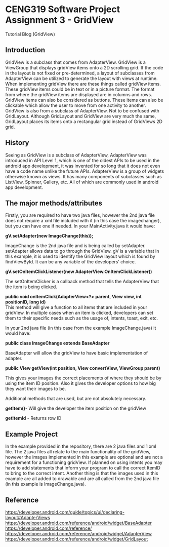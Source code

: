 # CENG319 Software Project Assignment 3 - GridView
Tutorial Blog (GridView)

## Introduction
GridView is a subclass that comes from AdapterView. GridView is a ViewGroup that displays gridView items onto a 2D scrolling grid. If the code in the layout is not fixed or pre-determined, a layout of subclasses from AdapterView can be utilized to generate the layout with views at runtime. When implementing gridView there are these things called gridView items. These gridView items could be in text or in a picture format. The format from where the gridView items are displayed are in columns and rows. GridView items can also be considered as buttons. These items can also be clickable which allow the user to move from one activity to another. GridView is also from a subclass of AdapterView. Not to be confused with GridLayout. Although GridLayout and GridView are very much the same, GridLayout places its items onto a rectangular grid instead of GridViews 2D grid. <br>

## History
Seeing as GridView is a subclass of AdapterView, AdapterView was introduced in API Level 1, which is one of the oldest APIs to be used in the android app development, it was invented for so long that it does not even have a code name unlike the future APIs. AdapterView is a group of widgets otherwise known as views. It has many components of subclasses such as ListView, Spinner, Gallery, etc. All of which are commonly used in android app development. <br>

## The major methods/attributes
Firstly, you are required to have two java files, however the 2nd java file does not require a xml file included with it (in this case the imagechanger), but you can have one if needed. In your MainActivity.java it would have:<br>

<b>gV.setAdapter(new ImageChange(this));</b><br>

ImageChange is the 2nd java file and is being called by setAdapter. setAdapter allows data to go through the GridView. gV is a variable that in this example, it is used to identify the GridView layout which is found by findViewById. It can be any variable of the developers’ choice. 

<b>gV.setOnItemClickListener(new AdapterView.OnItemClickListener()</b><br>

The setOnItemClicker is a callback method that tells the AdapterView that the item is being clicked.<br>

<b>public void onItemClick(AdapterView<?> parent, View view, int positionID, long id)</b><br>
This method will give a function to all items that are included in your gridView. In multiple cases when an item is clicked, developers can set them to their specific needs such as the usage of, intents, toast, exit, etc.<br>

In your 2nd java file (in this case from the example ImageChange.java) it would have:<br>

<b>public class ImageChange extends BaseAdapter</b><br>

BaseAdapter will allow the gridView to have basic implementation of adapter.<br>

<b>public View getView(int position, View convertView, ViewGroup parent)</b><br>

This gives your images the correct placements of where they should be by using the item ID position. Also it gives the developer options to how big they want their images to be.<br>

Additional methods that are used, but are not absolutely necessary.<br>

<b>getItem()</b>- Will give the developer the item position on the gridView<br>

<b>getItemId</b> - Returns row ID<br>


## Example Project
In the example provided in the repository, there are 2 java files and 1 xml file. The 2 java files all relate to the main functionality of the gridView, however the images implemented in this example are optional and are not a requirement for a functioning gridView. If planned on using intents you may have to add statements that inform your program to call the correct ItemID to bring to the correct intent. Another thing is that the images used in this example are all added to drawable and are all called from the 2nd java file (in this example is ImageChange.java).<br>

## Reference
https://developer.android.com/guide/topics/ui/declaring-layout#AdapterViews<br>
https://developer.android.com/reference/android/widget/BaseAdapter<br>
https://developer.android.com/reference/<br>
https://developer.android.com/reference/android/widget/AdapterView<br>
https://developer.android.com/reference/android/widget/GridLayout<br>
